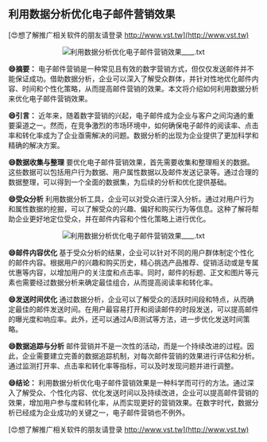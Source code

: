 ## **利用数据分析优化电子邮件营销效果**

[😍想了解推广相关软件的朋友请登录 http://www.vst.tw](http://www.vst.tw)

 <center><img src="https://vst.tw/MP4/tuiguang/png/5.png" alt="利用数据分析优化电子邮件营销效果____.txt"></center>

**😄摘要：**
电子邮件营销是一种常见且有效的数字营销方式，但仅仅发送邮件并不能保证成功。借助数据分析，企业可以深入了解受众群体，并针对性地优化邮件内容、时间和个性化策略，从而提高邮件营销的效果。本文将介绍如何利用数据分析来优化电子邮件营销效果。

**😄引言：**
近年来，随着数字营销的兴起，电子邮件成为企业与客户之间沟通的重要渠道之一。然而，在竞争激烈的市场环境中，如何确保电子邮件的阅读率、点击率和转化率成为了企业亟需解决的问题。数据分析的出现为企业提供了更加科学和精确的解决方案。

**😄数据收集与整理**
要优化电子邮件营销效果，首先需要收集和整理相关的数据。这些数据可以包括用户行为数据、用户属性数据以及邮件发送记录等。通过合理的数据整理，可以得到一个全面的数据集，为后续的分析和优化提供基础。

**😄受众分析**
利用数据分析工具，企业可以对受众进行深入分析。通过对用户行为和属性数据的挖掘，可以了解受众的兴趣、偏好和购买行为等信息。这种了解将帮助企业更好地定位受众，并在邮件内容和个性化策略上进行优化。

 <center><img src="https://vst.tw/MP4/tuiguang/png/4.png" alt="利用数据分析优化电子邮件营销效果____.txt"></center>

**😄邮件内容优化**
基于受众分析的结果，企业可以针对不同的用户群体制定个性化的邮件内容。根据用户的兴趣和购买历史，精心挑选产品推荐、促销活动或是专属优惠等内容，以增加用户的关注度和点击率。同时，邮件的标题、正文和图片等元素也需要经过数据分析来确定最佳组合，从而提高阅读率和转化率。

**😄发送时间优化**
通过数据分析，企业可以了解受众的活跃时间段和特点，从而确定最佳的邮件发送时间。在用户最容易打开和阅读邮件的时段发送，可以提高邮件的曝光度和响应率。此外，还可以通过A/B测试等方法，进一步优化发送时间策略。

**😄数据追踪与分析**
邮件营销并不是一次性的活动，而是一个持续改进的过程。因此，企业需要建立完善的数据追踪机制，对每次邮件营销的效果进行评估和分析。通过监测打开率、点击率和转化率等指标，可以及时发现问题并进行调整。

**😄结论：**
利用数据分析优化电子邮件营销效果是一种科学而可行的方法。通过深入了解受众、个性化内容、优化发送时间以及持续改进，企业可以提高邮件营销的效果，增加用户参与度和转化率，从而实现更好的营销效果。在数字时代，数据分析已经成为企业成功的关键之一，电子邮件营销也不例外。

[😍想了解推广相关软件的朋友请登录 http://www.vst.tw](http://www.vst.tw)



